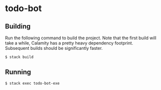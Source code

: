 # todo-bot

## Building

Run the following command to build the project. Note that the first build will take a while, Calamity has a pretty heavy dependency footprint. Subsequent builds should be significantly faster.

```sh
$ stack build
```

## Running

```sh
$ stack exec todo-bot-exe
```
